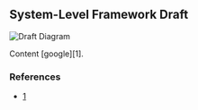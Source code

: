 ## System-Level Framework Draft

![Draft Diagram](https://github.com/turingcompl33t/a2it/blob/5428cb54dc54410bf03b9fe561d346ceb1417ffc/AI2T%20Draft%20Diagram.jpg)

Content [google][1].

### References

- [1](https://google.com)
